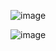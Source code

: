 ![image](https://user-images.githubusercontent.com/76389965/154275817-834c170c-e62d-4ebc-bb89-85f7c086555a.png)

![image](https://user-images.githubusercontent.com/76389965/154276026-2e26e0e5-bed4-4e8e-85b8-7277b5464633.png)
